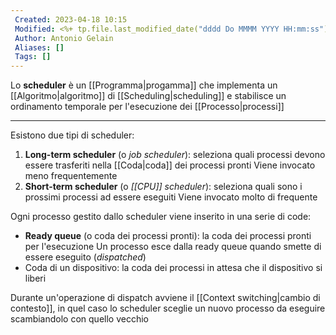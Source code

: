 ```yaml
---
 Created: 2023-04-18 10:15
 Modified: <%+ tp.file.last_modified_date("dddd Do MMMM YYYY HH:mm:ss") %>
 Author: Antonio Gelain
 Aliases: []
 Tags: []
---
```


Lo **scheduler** è un [[Programma|progamma]] che implementa un [[Algoritmo|algoritmo]] di [[Scheduling|scheduling]] e stabilisce un ordinamento temporale per l'esecuzione dei [[Processo|processi]]

---

Esistono due tipi di scheduler:
1. **Long-term scheduler** (o *job scheduler*): seleziona quali processi devono essere trasferiti nella [[Coda|coda]] dei processi pronti
   Viene invocato meno frequentemente
2. **Short-term scheduler** (o *[[CPU]] scheduler*): seleziona quali sono i prossimi processi ad essere eseguiti
   Viene invocato molto di frequente

Ogni processo gestito dallo scheduler viene inserito in una serie di code:
- **Ready queue** (o coda dei processi pronti): la coda dei processi pronti per l'esecuzione
  Un processo esce dalla ready queue quando smette di essere eseguito (*dispatched*)
- Coda di un dispositivo: la coda dei processi in attesa che il dispositivo si liberi

Durante un'operazione di dispatch avviene il [[Context switching|cambio di contesto]], in quel caso lo scheduler sceglie un nuovo processo da eseguire scambiandolo con quello vecchio